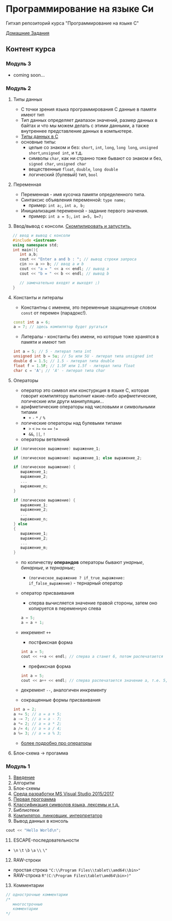 # Программирование на языке Си
Гитхап репозиторий курса "Программирование на языке С"

[Домашние Задания](./homeworks/)

## Контент курса

### Модуль 3
* coming soon...

### Модуль 2
1. Типы данных
    * С точки зрения языка программирования С данные в памяти имеют тип
    * Тип данных определяет диапазон значений, размер данных в байтах и что мы можем делать с этими данными, а также внутреннее представление данных в компьютере.
    * [Типы данных в С](https://ru.wikipedia.org/wiki/Типы_данных_в_C)
    * основные типы:
      * целые со знаком и без: `short`, `int`, `long`, `long long`, `unsigned short`,`unsigned int`,  и т.д.
      * символы `char`, как ни странно тоже бывают со знаком и без, `signed char`, `unsigned char`
      * вещественные `float`, `double`, `long double`
      * логический (булевый) тип, `bool`
      
2. Переменная
    * Переменная - имя кусочка памяти определенного типа.
    * Синтаксис объявления переменной: `type name;`
      - пример: `int a;`, `int a, b;`
    * Инициализация переменной - задание первого значения.
      - пример: `int a = 5;`, `int a=5, b=7;`
3. Ввод/вывод с консоли. [Скомпилировать и запустить.](http://cpp.sh/37plb)
```C++
   // ввод и вывод с консоли
   #include <iostream>
   using namespace std;
   int main(){
      int a,b;
      cout << "Enter a and b : "; // вывод строки запроса
      cin >> a >> b; // ввод a и b
      cout << "a = " << a << endl; // вывод a
      cout << "b = " << b << endl; // вывод b

      // замечательно входят и выходят ;)
   }
```

4. Константы и литералы
   * Константны с именем, это переменные защищенные словом `const` от перемен (парадокс!).
   ```cpp
   const int a = 6;
   a = 7; // здесь компилятор будет ругаться
   ```
   * Литералы - константы без имени, но которые тоже хранятся в памяти и имеют тип
   ```cpp
   int a = 5; // 5 - литерал типа int
   unsigned int b = 5u; // 5u или 5U - литерал типа unsigned int
   double d = 1.5; // 1.5 - литерал типа double
   float f = 1.5F; // 1.5F или 1.5f - литерал типа float
   char c = 'A'; // 'A' - литерал типа char
   ```

5. Операторы
   * оператор это символ или констуркция в языке С, которая говорит компилятору выполнит какие-либо арифметические, логические или други манипуляции...
   * арифметические операторы над числовыми и символьными типами
      * `+` `-`  `*` `/` `%`
   * логические операторы над булевыми типами
      * `>` `<` `>=` `<=` `==` `!=`
      * `&&`, `||`, `!`
   * операторы ветвлений
   ```cpp
   if (логическое выражение) выражение_1;
   
   if (логическое выражение) выражение_1; else выражение_2;
   
   if (логическое выражение) {
      выражение_1;
      выражение_2;
      ...
      выражение_n;
   }
   
   if (логическое выражение) {
      выражение_1;
      выражение_2;
      ...
      выражение_n;
   } else
   {
      выражение_1;
      выражение_2;
      ...
      выражение_m;
   }
   
   ```
   * по количеству **операндов** операторы бывают *унарные*, *бинарные*, и *тернарные*;
      * `(логическое_выражение ? if_true_выражение: if_false_выражение)` - тернарный оператор
   * оператор присваивания
      * сперва вычисляется значение правой стороны, затем оно копируется в переменную слева
      ```cpp
      a = 5;
      a = a + 1;
      ```
   * инкремент `++`
      * постфиксная форма
      ```cpp
      int a = 5;
      cout << ++a << endl; // сперва a станет 6, потом распечатается
      ```
      * префиксная форма
      
      ```cpp
      int a = 5;
      cout << a++ << endl; // сперва распечатается значение a, т.е. 5, затем a станет 6
      ```
   * декремент `--`, аналогичен инкременту
   * сокращенные формы присваивания
   ```cpp
   int a = 2;
   a += 5; // a = a + 5;
   a -= 7; // a = a - 7;
   a *= 2; // a = a * 2;
   a /= 4; // a = a / 4;
   a %= 3; // a = a % 3;
   ```
   * [более подробно про операторы](https://ru.wikipedia.org/wiki/Операторы_в_C_и_C%2B%2B)
    
6. Блок-схема -> прогамма

### Модуль 1

1. [Введение](./module01/введение.md)
2. Алгоритм
3. Блок-схемы
4. [Среда разработки MS Visual Studio 2015/2017](./module01/встудио.md)
5. [Первая программа](./module01/первая.md)
6. [Классификация символов языка, лексемы и т.д.](http://cpp-cpp.blogspot.com/2013/10/c.html)
8. Библиотеки
9. [Компилятор, линковщик, интерпретатор](./module01/компиляция.md)
10. Вывод данных в консоль
   ```cpp
   cout << "Hello World\n";
   ```
11. ESCAPE-последовательности
   * `\n` `\t` `\b` `\a` `\\` `\"`
12. RAW-строки
   * простая строка `"C:\\Program Files\\tablet\\amd64\\bin>"`
   * RAW-строка `R"(C:\Program Files\tablet\amd64\bin>)"`
13. Комментарии
   ```cpp
   // однострочные комментарии
   /*
      многострочные
      комментарии
   */
   ```

